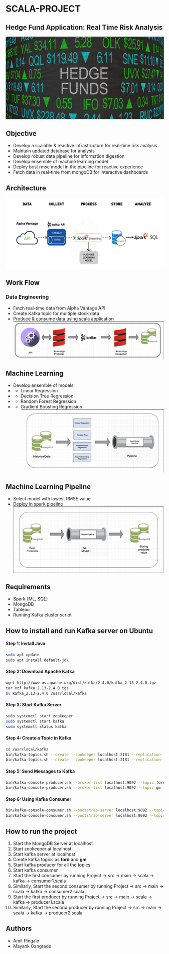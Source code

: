# SCALA-PROJECT 
## Hedge Fund Application: Real Time Risk Analysis

![alt text](/hedge-fund-real-time-analysis/Images/Hedge-Funds.jpg "Logo Title")

## Objective
* Develop a scalable & reactive infrastructure for real-time risk analysis
* Maintain updated database for analysis
* Develop robust data pipeline for information digestion
* Develop ensemble of machine learning model 
* Deploy best rmse model in the pipeline for reactive experience
* Fetch data in real-time from mongoDB for interactive dashboards

## Architecture
![alt text](/hedge-fund-real-time-analysis/Images/ScalaProjectArchitecture.png "Architecture")

## Work Flow
### Data Engineering
* Fetch real-time data from Alpha Vantage API
* Create Kafka topic for multiple stock data
* Produce & consume data using scala application
![alt text](/hedge-fund-real-time-analysis/Images/Kafka.png "Kafka")

## Machine Learning
* Develop ensemble of models
* * Linear Regression
* * Decision Tree Regression
* * Random Forest Regression
* * Gradient Boosting Regression
![alt text](https://github.com/amitpingale92/Big-Data-Scala-Final-Project/blob/master/Images/MachineLearning.png "ML Model")

## Machine Learning Pipeline
* Select model with lowest RMSE value
* Deploy in spark pipeline
![alt text](/hedge-fund-real-time-analysis/Images/MachineLearningPipeline.png "Pipeline")

## Requirements
* Spark {ML, SQL}
* MongoDB
* Tableau
* Running Kafka cluster script

## How to install and run Kafka server on Ubuntu

#### Step 1: Install Java
```sh
sudo apt update
sudo apt install default-jdk
```

#### Step 2: Download Apache Kafka
```sh
wget http://www-us.apache.org/dist/kafka/2.4.0/kafka_2.13-2.4.0.tgz
tar xzf kafka_2.13-2.4.0.tgz
mv kafka_2.13-2.4.0 /usr/local/kafka
```

#### Step 3: Start Kafka Server
```sh
sudo systemctl start zookeeper
sudo systemctl start kafka
sudo systemctl status kafka
```

#### Step 4: Create a Topic in Kafka
```sh
cd /usr/local/kafka
bin/kafka-topics.sh --create --zookeeper localhost:2181 --replication-factor 1 --partitions 1 --topic ford
bin/kafka-topics.sh --create --zookeeper localhost:2181 --replication-factor 1 --partitions 1 --topic gm
```

#### Step 5: Send Messages to Kafka
```sh
bin/kafka-console-producer.sh --broker-list localhost:9092 --topic ford
bin/kafka-console-producer.sh --broker-list localhost:9092 --topic gm
```

#### Step 6: Using Kafka Consumer
```sh
bin/kafka-console-consumer.sh --bootstrap-server localhost:9092 --topic ford --from-beginning
bin/kafka-console-consumer.sh --bootstrap-server localhost:9092 --topic gm --from-beginning
```
## How to run the project

1. Start the MongoDB Server at localhost
2. Start zookeeper at localhost
3. Start kafka server at localhost
4. Create kafka topics as **ford** and **gm**
5. Start kafka producer for all the topics
6. Start kafka consumer
7. Start the first consumer by running Project -> src -> main -> scala -> kafka  -> consumer1.scala
8. Similarly, Start the second consumer by running Project -> src -> main -> scala -> kafka  -> consumer2.scala
9. Start the first producer by running Project -> src -> main -> scala -> kafka  -> producer1.scala
10. Similarly, Start the second producer by running Project -> src -> main -> scala -> kafka  -> producer2.scala

## Authors
* Amit Pingale
* Mayank Gangrade
